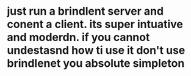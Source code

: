 # just run a brindlent server and conent a client. its super intuative and moderdn. if you cannot undestasnd how ti use it don't use brindlenet you absolute simpleton

